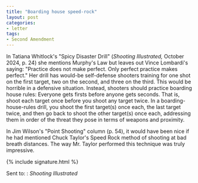 ```yaml
---
title: "Boarding house speed-rock"
layout: post
categories:
- letter
tags:
- Second Amendment
---
```


In Tatiana Whitlock's "Spicy Disaster Drill" (*Shooting Illustrated,* October 2024, p. 24) she mentions Murphy's Law but leaves out Vince Lombardi's saying: "Practice does not make perfect. Only perfect practice makes perfect." Her drill has would-be self-defense shooters training for one shot on the first target, two on the second, and three on the third. This would be horrible in a defensive situation. Instead, shooters should practice boarding house rules: Everyone gets firsts before anyone gets seconds. That is, shoot each target once before you shoot any target twice. In a boarding-house-rules drill, you shoot the first target(s) once each, the last target twice, and then go back to shoot the other target(s) once each, addressing them in order of the threat they pose in terms of weapons and proximity.

In Jim Wilson's "Point Shooting" column (p. 54), it would have been nice if he had mentioned Chuck Taylor's Speed Rock method of shooting at bad breath distances. The way Mr. Taylor performed this technique was truly impressive.

{% include signature.html %}

Sent to:
: *Shooting Illustrated*
